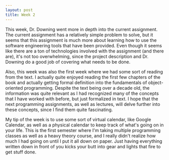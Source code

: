 ```yaml
---
layout: post
title: Week 2
---
```

This week, Dr. Downing went more in depth into the current assignment. The current assignment has a relatively simple problem to solve, but it seems that this assignment is much more about learning how to use the software engineering tools that have been provided. Even though it seems like there are a ton of technologies involved with the assignment (and there are), it's not too overwhelming, since the project description and Dr. Downing do a good job of covering what needs to be done.

Also, this week was also the first week where we had some sort of reading from the text. I actually quite enjoyed reading the first few chapters of the book and actually getting formal definition into the fundamentals of object-oriented programming. Despite the text being over a decade old, the information was quite relevant as I had recognized many of the concepts that I have worked with before, but just formalized in text. I hope that the next programming assignments, as well as lectures, will delve further into these concepts, since I find them quite fascinating.

My tip of the week is to use some sort of virtual calendar, like Google Calendar, as well as a physical calendar to keep track of what's going on in your life. This is the first semester where I'm taking multiple programming classes as well as a heavy theory course, and I really didn't realize how much I had going on until I put it all down on paper. Just having everything written down in front of you kicks your butt into gear and lights that fire to get stuff done.
